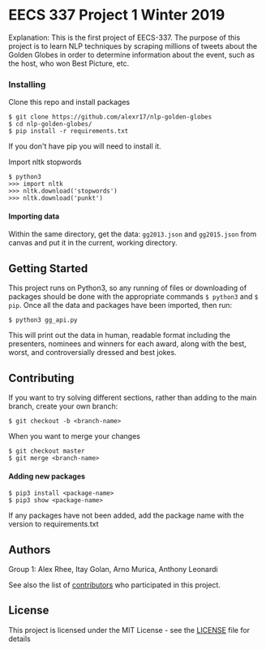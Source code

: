 # EECS 337 Project 1 Winter 2019

Explanation: 
This is the first project of EECS-337. The purpose of this project is to learn NLP techniques by scraping millions of tweets about the Golden Globes in order to determine information about the event, such as the host, who won Best Picture, etc.

### Installing
Clone this repo and install packages
```
$ git clone https://github.com/alexr17/nlp-golden-globes
$ cd nlp-golden-globes/
$ pip install -r requirements.txt
```
If you don't have pip you will need to install it.

Import nltk stopwords
```
$ python3
>>> import nltk
>>> nltk.download('stopwords')
>>> nltk.download('punkt')
```

#### Importing data
Within the same directory, get the data: `gg2013.json` and `gg2015.json` from canvas and put it in the current, working directory. 


## Getting Started

This project runs on Python3, so any running of files or downloading of packages should be done with the appropriate commands ` $ python3 ` and ` $ pip `.
Once all the data and packages have been imported, then run:
```
$ python3 gg_api.py
```

This will print out the data in human, readable format including the presenters, nominees and winners for each award, along with the best, worst, and controversially dressed and best jokes. 

## Contributing

If you want to try solving different sections, rather than adding to the main branch, create your own branch:
```
$ git checkout -b <branch-name>
```
When you want to merge your changes
```
$ git checkout master
$ git merge <branch-name>
```
#### Adding new packages
```
$ pip3 install <package-name>
$ pip3 show <package-name>
```
If any packages have not been added, add the package name with the version to requirements.txt


## Authors
Group 1: Alex Rhee, Itay Golan, Arno Murica, Anthony Leonardi

See also the list of [contributors](https://github.com/alexr17/nlp-golden-globes/graphs/contributors) who participated in this project.

## License

This project is licensed under the MIT License - see the [LICENSE](LICENSE) file for details
